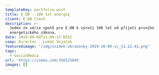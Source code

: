 ```yaml
---
templateKey: portfolio-post
title: E.ON - 100 let energie
client: E.ON Czech
description: >-
  Jeden ze série spotů pro E.ON k výročí 100 let od přijetí prvního
  energetického zákona.
date: 2019-09-09T11:09:17.655Z
coop: Director - Lukáš Vojáček
featuredimage: "/img/snímek-obrazovky-2019-10-09-v\_13.12.41.png"
tags:
  - SocialMedia
url: 'https://vimeo.com/358125845'
images: []
---
```


